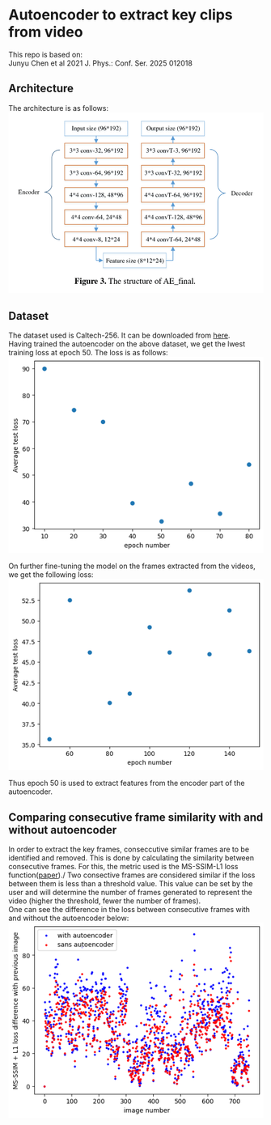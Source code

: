 # Autoencoder to extract key clips from video
This repo is based on:\
Junyu Chen et al 2021 J. Phys.: Conf. Ser. 2025 012018

## Architecture
The architecture is as follows:
![Architecture](https://github.com/ashrithjacob/Best-Frame-Retrieval/blob/main/docs/images/architecture.png?raw=true)

## Dataset
The dataset used is Caltech-256. It can be downloaded from [here](http://www.vision.caltech.edu/Image_Datasets/Caltech256/).\
Having trained the autoencoder on the above dataset, we get the lwest training loss at epoch 50. The loss is as follows:
![Test-Loss-Cal256](https://github.com/ashrithjacob/Best-Frame-Retrieval/blob/main/docs/images/test_loss_cal256.png?raw=true)

On further fine-tuning the model on the frames extracted from the videos, we get the following loss:
![Test-Loss-custom-data](https://github.com/ashrithjacob/Best-Frame-Retrieval/blob/main/docs/images/test_loss_customdata.png?raw=true)

Thus epoch 50 is used to extract features from the encoder part of the autoencoder.

## Comparing consecutive frame similarity with and without autoencoder
In order to extract the key frames, conseccutive similar frames are to be identified and removed. This is done by calculating the similarity between consecutive frames. For this, the metric used is the MS-SSIM-L1 loss function([paper](https://arxiv.org/pdf/1511.08861.pdf))./
Two consective frames are considered similar if the loss between them is less than a threshold value. This value can be set by the user and will determine the number of frames generated to represent the video (higher the threshold, fewer the number of frames).\
One can see the difference in the loss between consecutive frames with and without the autoencoder below:
![Loss-Comparison](https://github.com/ashrithjacob/Best-Frame-Retrieval/blob/main/docs/images/consecutive_frames.png?raw=true)

